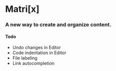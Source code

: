 Matri[x]
====

### A new way to create and organize content.

#### Todo

* Undo changes in Editor
* Code indentation in Editor
* File labeling
* Link autocompletion
